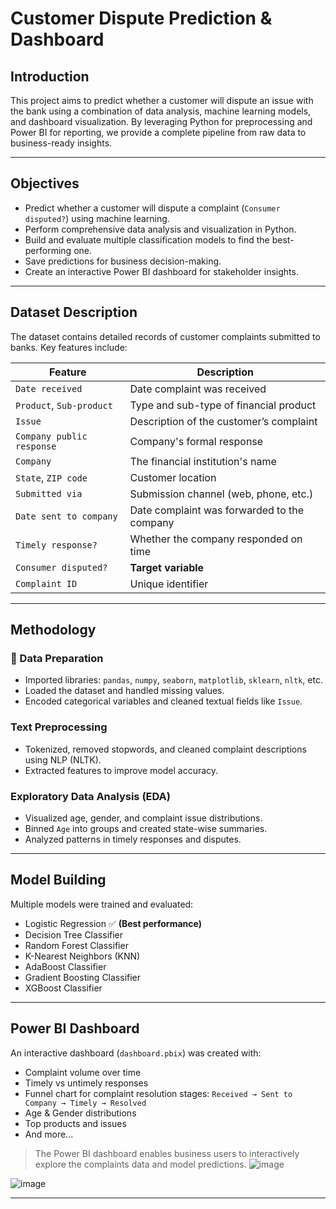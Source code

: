 # Customer Dispute Prediction & Dashboard

##  Introduction

This project aims to predict whether a customer will dispute an issue with the bank using a combination of data analysis, machine learning models, and dashboard visualization. By leveraging Python for preprocessing and Power BI for reporting, we provide a complete pipeline from raw data to business-ready insights.

---

##  Objectives

- Predict whether a customer will dispute a complaint (`Consumer disputed?`) using machine learning.
- Perform comprehensive data analysis and visualization in Python.
- Build and evaluate multiple classification models to find the best-performing one.
- Save predictions for business decision-making.
- Create an interactive Power BI dashboard for stakeholder insights.

---

##  Dataset Description

The dataset contains detailed records of customer complaints submitted to banks. Key features include:

| Feature | Description |
|--------|-------------|
| `Date received` | Date complaint was received |
| `Product`, `Sub-product` | Type and sub-type of financial product |
| `Issue` | Description of the customer’s complaint |
| `Company public response` | Company's formal response |
| `Company` | The financial institution's name |
| `State`, `ZIP code` | Customer location |
| `Submitted via` | Submission channel (web, phone, etc.) |
| `Date sent to company` | Date complaint was forwarded to the company |
| `Timely response?` | Whether the company responded on time |
| `Consumer disputed?` | **Target variable** |
| `Complaint ID` | Unique identifier |

---

##  Methodology

### 🔧 Data Preparation

- Imported libraries: `pandas`, `numpy`, `seaborn`, `matplotlib`, `sklearn`, `nltk`, etc.
- Loaded the dataset and handled missing values.
- Encoded categorical variables and cleaned textual fields like `Issue`.

###  Text Preprocessing

- Tokenized, removed stopwords, and cleaned complaint descriptions using NLP (NLTK).
- Extracted features to improve model accuracy.

###  Exploratory Data Analysis (EDA)

- Visualized age, gender, and complaint issue distributions.
- Binned `Age` into groups and created state-wise summaries.
- Analyzed patterns in timely responses and disputes.

---

## Model Building

Multiple models were trained and evaluated:

- Logistic Regression ✅ **(Best performance)**
- Decision Tree Classifier
- Random Forest Classifier
- K-Nearest Neighbors (KNN)
- AdaBoost Classifier
- Gradient Boosting Classifier
- XGBoost Classifier


---

##  Power BI Dashboard

An interactive dashboard (`dashboard.pbix`) was created with:

- Complaint volume over time
- Timely vs untimely responses
- Funnel chart for complaint resolution stages:
  `Received → Sent to Company → Timely → Resolved`
- Age & Gender distributions
- Top products and issues
- And more...

> The Power BI dashboard enables business users to interactively explore the complaints data and model predictions.
![image](https://github.com/user-attachments/assets/45dfb277-d2db-4d6c-912b-20f6e77ef038)

![image](https://github.com/user-attachments/assets/851c4e46-edbf-434c-a05b-2637679d8ac1)



---


